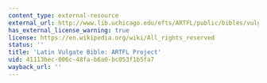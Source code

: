 ```yaml
---
content_type: external-resource
external_url: http://www.lib.uchicago.edu/efts/ARTFL/public/bibles/vulgate.search.html
has_external_license_warning: true
license: https://en.wikipedia.org/wiki/All_rights_reserved
status: ''
title: 'Latin Vulgate Bible: ARTFL Project'
uid: 41113bec-006c-48fa-b6a0-bc053f1b5fa7
wayback_url: ''
---
```


